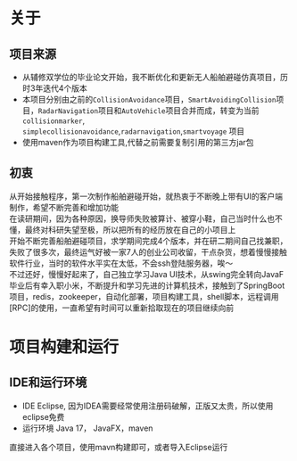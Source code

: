 # 关于 

## 项目来源 

- 从辅修双学位的毕业论文开始，我不断优化和更新无人船舶避碰仿真项目，历时3年迭代4个版本  
- 本项目分别由之前的`CollisionAvoidance`项目，`SmartAvoidingCollision`项目，`RadarNavigation`项目和`AutoVehicle`项目合并而成，转变为当前`collisionmarker`, `simplecollisionavoidance`,`radarnavigation`,`smartvoyage` 项目    
- 使用maven作为项目构建工具,代替之前需要复制引用的第三方jar包  

## 初衷 

从开始接触程序，第一次制作船舶避碰开始，就热衷于不断晚上带有UI的客户端制作，希望不断完善和增加功能  
在读研期间，因为各种原因，换导师失败被算计、被穿小鞋，自己当时什么也不懂，最终对科研失望至极，所以把所有的经历放在自己的小项目上  
开始不断完善船舶避碰项目，求学期间完成4个版本，并在研二期间自己找兼职，失败了很多次，最终运气好被一家7人的创业公司收留，干点杂货，想着慢慢接触软件行业，当时的软件水平实在太低，不会ssh登陆服务器，唉～  
不过还好，慢慢好起来了，自己独立学习Java UI技术，从swing完全转向JavaF  
毕业后有幸入职小米，不断提升和学习先进的计算机技术，接触到了SpringBoot项目，redis，zookeeper，自动化部署，项目构建工具，shell脚本，远程调用[RPC]的使用，一直希望有时间可以重新拾取现在的项目继续向前  

# 项目构建和运行  

## IDE和运行环境 

- IDE Eclipse, 因为IDEA需要经常使用注册码破解，正版又太贵，所以使用eclipse免费  
- 运行环境 Java 17， JavaFX，maven  

直接进入各个项目，使用mavn构建即可，或者导入Eclipse运行  








